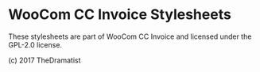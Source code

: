 # WooCom CC Invoice Stylesheets

These stylesheets are part of WooCom CC Invoice and licensed under the GPL-2.0 license.

(c) 2017 TheDramatist